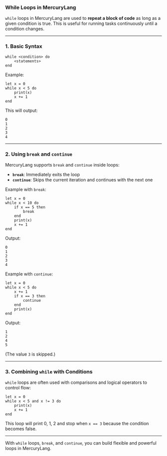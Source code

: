 ### While Loops in MercuryLang

`while` loops in MercuryLang are used to **repeat a block of code** as long as a given condition is true. This is useful for running tasks continuously until a condition changes.

---

### 1. Basic Syntax

```
while <condition> do
    <statements>
end
```

Example:

```
let x = 0
while x < 5 do
    print(x)
    x += 1
end
```

This will output:

```
0
1
2
3
4
```

---

### 2. Using `break` and `continue`

MercuryLang supports `break` and `continue` inside loops:

* **`break`**: Immediately exits the loop
* **`continue`**: Skips the current iteration and continues with the next one

Example with `break`:

```
let x = 0
while x < 10 do
    if x == 5 then
        break
    end
    print(x)
    x += 1
end
```

Output:

```
0
1
2
3
4
```

Example with `continue`:

```
let x = 0
while x < 5 do
    x += 1
    if x == 3 then
        continue
    end
    print(x)
end
```

Output:

```
1
2
4
5
```

(The value `3` is skipped.)

---

### 3. Combining `while` with Conditions

`while` loops are often used with comparisons and logical operators to control flow:

```
let x = 0
while x < 5 and x != 3 do
    print(x)
    x += 1
end
```

This loop will print 0, 1, 2 and stop when `x == 3` because the condition becomes false.

---

With `while` loops, `break`, and `continue`, you can build flexible and powerful loops in MercuryLang.
